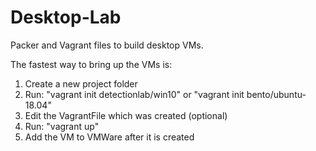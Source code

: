 # Desktop-Lab
Packer and Vagrant files to build desktop VMs.

The fastest way to bring up the VMs is:
1. Create a new project folder
2. Run: "vagrant init detectionlab/win10" or "vagrant init bento/ubuntu-18.04"
3. Edit the VagrantFile which was created (optional)
4. Run: "vagrant up"
5. Add the VM to VMWare after it is created